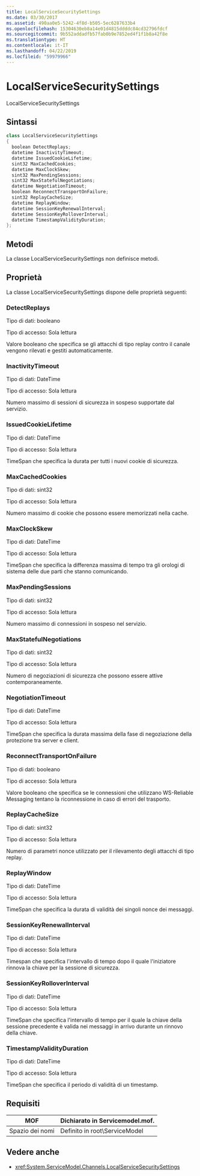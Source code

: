 ```yaml
---
title: LocalServiceSecuritySettings
ms.date: 03/30/2017
ms.assetid: 490aa0e5-5242-4f8d-b505-5ec6287633b4
ms.openlocfilehash: 15304630eb8a14e01d4815ddddc84cd32796fdcf
ms.sourcegitcommit: 9b552addadfb57fab0b9e7852ed4f1f1b8a42f8e
ms.translationtype: HT
ms.contentlocale: it-IT
ms.lasthandoff: 04/22/2019
ms.locfileid: "59979966"
---
```

# <a name="localservicesecuritysettings"></a>LocalServiceSecuritySettings
LocalServiceSecuritySettings  
  
## <a name="syntax"></a>Sintassi  
  
```csharp
class LocalServiceSecuritySettings  
{  
  boolean DetectReplays;  
  datetime InactivityTimeout;  
  datetime IssuedCookieLifetime;  
  sint32 MaxCachedCookies;  
  datetime MaxClockSkew;  
  sint32 MaxPendingSessions;  
  sint32 MaxStatefulNegotiations;  
  datetime NegotiationTimeout;  
  boolean ReconnectTransportOnFailure;  
  sint32 ReplayCacheSize;  
  datetime ReplayWindow;  
  datetime SessionKeyRenewalInterval;  
  datetime SessionKeyRolloverInterval;  
  datetime TimestampValidityDuration;  
};  
```  
  
## <a name="methods"></a>Metodi  
 La classe LocalServiceSecuritySettings non definisce metodi.  
  
## <a name="properties"></a>Proprietà  
 La classe LocalServiceSecuritySettings dispone delle proprietà seguenti:  
  
### <a name="detectreplays"></a>DetectReplays  
 Tipo di dati: booleano  
  
 Tipo di accesso: Sola lettura  
  
 Valore booleano che specifica se gli attacchi di tipo replay contro il canale vengono rilevati e gestiti automaticamente.  
  
### <a name="inactivitytimeout"></a>InactivityTimeout  
 Tipo di dati: DateTime  
  
 Tipo di accesso: Sola lettura  
  
 Numero massimo di sessioni di sicurezza in sospeso supportate dal servizio.  
  
### <a name="issuedcookielifetime"></a>IssuedCookieLifetime  
 Tipo di dati: DateTime  
  
 Tipo di accesso: Sola lettura  
  
 TimeSpan che specifica la durata per tutti i nuovi cookie di sicurezza.  
  
### <a name="maxcachedcookies"></a>MaxCachedCookies  
 Tipo di dati: sint32  
  
 Tipo di accesso: Sola lettura  
  
 Numero massimo di cookie che possono essere memorizzati nella cache.  
  
### <a name="maxclockskew"></a>MaxClockSkew  
 Tipo di dati: DateTime  
  
 Tipo di accesso: Sola lettura  
  
 TimeSpan che specifica la differenza massima di tempo tra gli orologi di sistema delle due parti che stanno comunicando.  
  
### <a name="maxpendingsessions"></a>MaxPendingSessions  
 Tipo di dati: sint32  
  
 Tipo di accesso: Sola lettura  
  
 Numero massimo di connessioni in sospeso nel servizio.  
  
### <a name="maxstatefulnegotiations"></a>MaxStatefulNegotiations  
 Tipo di dati: sint32  
  
 Tipo di accesso: Sola lettura  
  
 Numero di negoziazioni di sicurezza che possono essere attive contemporaneamente.  
  
### <a name="negotiationtimeout"></a>NegotiationTimeout  
 Tipo di dati: DateTime  
  
 Tipo di accesso: Sola lettura  
  
 TimeSpan che specifica la durata massima della fase di negoziazione della protezione tra server e client.  
  
### <a name="reconnecttransportonfailure"></a>ReconnectTransportOnFailure  
 Tipo di dati: booleano  
  
 Tipo di accesso: Sola lettura  
  
 Valore booleano che specifica se le connessioni che utilizzano WS-Reliable Messaging tentano la riconnessione in caso di errori del trasporto.  
  
### <a name="replaycachesize"></a>ReplayCacheSize  
 Tipo di dati: sint32  
  
 Tipo di accesso: Sola lettura  
  
 Numero di parametri nonce utilizzato per il rilevamento degli attacchi di tipo replay.  
  
### <a name="replaywindow"></a>ReplayWindow  
 Tipo di dati: DateTime  
  
 Tipo di accesso: Sola lettura  
  
 TimeSpan che specifica la durata di validità dei singoli nonce dei messaggi.  
  
### <a name="sessionkeyrenewalinterval"></a>SessionKeyRenewalInterval  
 Tipo di dati: DateTime  
  
 Tipo di accesso: Sola lettura  
  
 Timespan che specifica l'intervallo di tempo dopo il quale l'iniziatore rinnova la chiave per la sessione di sicurezza.  
  
### <a name="sessionkeyrolloverinterval"></a>SessionKeyRolloverInterval  
 Tipo di dati: DateTime  
  
 Tipo di accesso: Sola lettura  
  
 TimeSpan che specifica l'intervallo di tempo per il quale la chiave della sessione precedente è valida nei messaggi in arrivo durante un rinnovo della chiave.  
  
### <a name="timestampvalidityduration"></a>TimestampValidityDuration  
 Tipo di dati: DateTime  
  
 Tipo di accesso: Sola lettura  
  
 TimeSpan che specifica il periodo di validità di un timestamp.  
  
## <a name="requirements"></a>Requisiti  
  
|MOF|Dichiarato in Servicemodel.mof.|  
|---------|-----------------------------------|  
|Spazio dei nomi|Definito in root\ServiceModel|  
  
## <a name="see-also"></a>Vedere anche

- <xref:System.ServiceModel.Channels.LocalServiceSecuritySettings>
